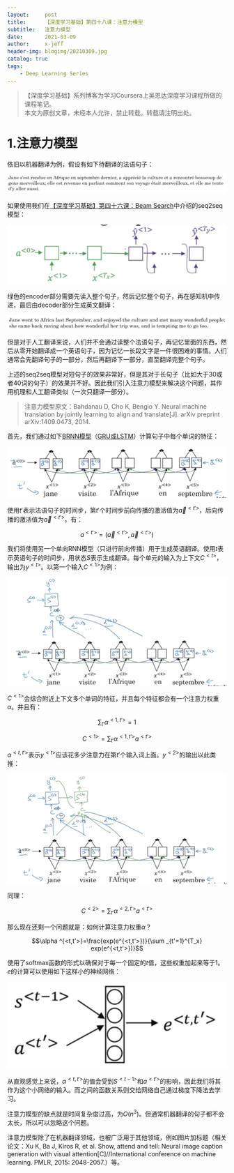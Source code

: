```yaml
---
layout:     post
title:      【深度学习基础】第四十八课：注意力模型
subtitle:   注意力模型
date:       2021-03-09
author:     x-jeff
header-img: blogimg/20210309.jpg
catalog: true
tags:
    - Deep Learning Series
---
```

>【深度学习基础】系列博客为学习Coursera上吴恩达深度学习课程所做的课程笔记。  
>本文为原创文章，未经本人允许，禁止转载。转载请注明出处。

# 1.注意力模型

依旧以机器翻译为例，假设有如下待翻译的法语句子：

![](https://github.com/x-jeff/BlogImage/raw/master/DeepLearningSeries/Lesson48/48x1.png)

如果使用我们在[【深度学习基础】第四十六课：Beam Search](http://shichaoxin.com/2021/02/23/深度学习基础-第四十六课-Beam-Search/)中介绍的seq2seq模型：

![](https://github.com/x-jeff/BlogImage/raw/master/DeepLearningSeries/Lesson48/48x2.png)

绿色的encoder部分需要先读入整个句子，然后记忆整个句子，再在感知机中传递，最后由decoder部分生成英文翻译：

![](https://github.com/x-jeff/BlogImage/raw/master/DeepLearningSeries/Lesson48/48x3.png)

但是对于人工翻译来说，人们并不会通过读整个法语句子，再记忆里面的东西，然后从零开始翻译成一个英语句子，因为记忆一长段文字是一件很困难的事情。人们通常会先翻译句子的一部分，然后再翻译下一部分，直至翻译完整个句子。

上述的seq2seq模型对短句子的效果非常好，但是其对于长句子（比如大于30或者40词的句子）的效果并不好。因此我们引入注意力模型来解决这个问题，其作用机理和人工翻译类似（一次只翻译一部分）。

>注意力模型原文：Bahdanau D, Cho K, Bengio Y. Neural machine translation by jointly learning to align and translate[J]. arXiv preprint arXiv:1409.0473, 2014.

首先，我们通过如下[BRNN模型](http://shichaoxin.com/2020/12/12/深度学习基础-第四十三课-BRNN/)（[GRU或LSTM](http://shichaoxin.com/2020/12/09/深度学习基础-第四十二课-GRU和LSTM/)）计算句子中每个单词的特征：

![](https://github.com/x-jeff/BlogImage/raw/master/DeepLearningSeries/Lesson48/48x4.png)

使用$t'$表示法语句子的时间步，第$t'$个时间步前向传播的激活值为$\overrightarrow a^{<t'>}$，后向传播的激活值为$\overleftarrow a^{<t'>}$。有：

$$a^{<t'>}=(\overrightarrow a^{<t'>}, \overleftarrow a^{<t'>} )$$

我们将使用另一个单向RNN模型（只进行前向传播）用于生成英语翻译。使用$t$表示英语句子的时间步，用状态$S$表示生成翻译。每个单元的输入为上下文$C^{<t>}$，输出为$y^{<t>}$。以第一个输入$C^{<1>}$为例：

![](https://github.com/x-jeff/BlogImage/raw/master/DeepLearningSeries/Lesson48/48x5.png)

$C^{<1>}$会综合附近上下文多个单词的特征，并且每个特征都会有一个注意力权重$\alpha$。并且有：

$$\sum_{t'} \alpha ^{<1,t'>}=1$$

$$C^{<1>}=\sum_{t'} \alpha ^{<1,t'>} a^{<t'>}$$

$\alpha ^{<t,t'>}$表示$y^{<t>}$应该花多少注意力在第$t'$个输入词上面。$y^{<2>}$的输出以此类推：

![](https://github.com/x-jeff/BlogImage/raw/master/DeepLearningSeries/Lesson48/48x6.png)

同理：

$$C^{<2>}=\sum_{t'} \alpha ^{<2,t'>} a^{<t'>}$$

那么现在还剩一个问题就是：如何计算注意力权重$\alpha$？

$$\alpha ^{<t,t'>}=\frac{exp(e^{<t,t'>})}{\sum _{t'=1}^{T_x} exp(e^{<t,t'>})}$$

使用了softmax函数的形式以确保对于每一个固定的$t$值，这些权重加起来等于1。$e$的计算可以使用如下这样小的神经网络：

![](https://github.com/x-jeff/BlogImage/raw/master/DeepLearningSeries/Lesson48/48x7.png)

从直观感觉上来说，$\alpha ^{<t,t'>}$的值会受到$S^{<t-1>}$和$a^{<t'>}$的影响，因此我们将其作为这个小网络的输入。而之间的函数关系则交给网络自己通过梯度下降法去学习。

注意力模型的缺点就是时间复杂度过高，为$O(n^3)$。但通常机器翻译的句子都不会太长，所以可以忽略这个问题。

注意力模型除了在机器翻译领域，也被广泛用于其他领域，例如图片加标题（相关论文：Xu K, Ba J, Kiros R, et al. Show, attend and tell: Neural image caption generation with visual attention[C]//International conference on machine learning. PMLR, 2015: 2048-2057.）等。